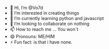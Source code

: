 - 👋 Hi, I’m @Vo7d
- 👀 I’m interested in creating things
- 🌱 I’m currently learning python and javascript
- 💞️ I’m looking to collaborate on nothing
- 📫 How to reach me ... You won´t
- 😄 Pronouns: ME/HIM
- ⚡ Fun fact: is that i have none.

<!---
Vo7d/Vo7d is a ✨ special ✨ repository because its `README.md` (this file) appears on your GitHub profile.
You can click the Preview link to take a look at your changes.
--->
